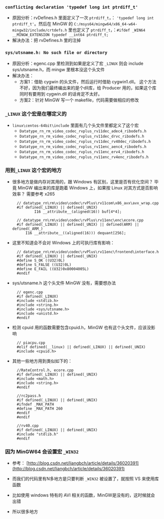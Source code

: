 ### `conflicting declaration 'typedef long int ptrdiff_t'`
* 原因分析：rvDefines.h 里面定义了一次 `ptrdiff_t`，： `'typedef long int ptrdiff_t'`。然后在 MinGW 的 `C:/msys64/mingw64/x86_64-w64-mingw32/include/crtdefs.h` 里也定义了  `ptrdiff_t`，：`#ifdef _WIN64 __MINGW_EXTENSION typedef __int64 ptrdiff_t;`
* 解决办法：把 rvDefines.h 里的注掉

### `sys/utsname.h: No such file or directory`
* 原因分析：egenc.cpp 里检测到如果是定义了宏 `_LINUX` 则会 include sys/utsname.h，而 mingw 里根本没这个头文件
* 解决办法：
	* 方案1：借助 cygwin 的头文件，然后运行时借助 cygwin1.dll。 这个方法不好，因为我们最终编出来的是个dll库，给 Producer 用的，如果这个库同时有要用到 cygwin.dll 的话肯定不太好。
	* 方案2：针对 MinGW 写一个 makefile，代码需要做相应的修改

### `_LINUX` 这个宏是在哪定义的
* `linux\centos-64bit\include` 里面有几个头文件里都定义了这个宏
	* `Datatype_rn_rm_video_codec_rvplus_rv11dec_adec4_ribodefs.h `
	* `Datatype_rn_rm_video_codec_rvplus_rv11dec_drvc_ribodefs.h`
	* `Datatype_rn_rm_video_codec_rvplus_rv11dec_rv40dec_ribodefs.h`
	* `Datatype_rn_rm_video_codec_rvplus_rv11enc_aenc4_ribodefs.h`
	* `Datatype_rn_rm_video_codec_rvplus_rv11enc_erv4_ribodefs.h`
	* `Datatype_rn_rm_video_codec_rvplus_rv11enc_rv4enc_ribodefs.h`

### 用到`_LINUX` 这个宏的地方
* 很多地方是做内存对其用的，跟 Windows 有区别，这里是否有优化空间？ 毕竟 MinGW 编出来的库是跑着 Windows 上，如果按 Linux 对其方式是否影响效率？ 需要参考 x265

		// datatype_rn\rm\video\codec\rvPlus\rv11com\x86_avx\avx_wrap.cpp
		#if defined(_LINUX) || defined(_UNIX)
		        I16 __attribute__(aligned(16)) buf[4*4];
	
		// datatype_rn\rm\video\codec\rvPlus\rv11enc\enc\ecore.cpp
		#if defined(_LINUX) || defined(_UNIX) || defined(ARM) || defined(_ARM_)
		    I16 __attribute__((aligned(16))) dequant[256];

* 这里不知道会不会对 Windows 上的可执行库有影响：

		// datatype_rn\rm\video\codec\rvPlus\rv11enc\frontend\interface.h		
		#if defined(_LINUX) || defined(_UNIX)
		#define S_OK ((U32)0L)
		#define S_FALSE ((U32)0L)
		#define E_FAIL ((U32)0x80004005L)
		#endif

* sys/utsname.h 这个头文件 MinGW 没有，需要想办法

		// egenc.cpp
		#if defined(_LINUX)
		#include <stdlib.h>
		#include <string.h>
		#include <sys/utsname.h>
		#include <unistd.h>
		#endif

* 检测 cpuid 用的函数需要包含cpuid.h，MinGW 也有这个头文件，应该没影响

		// piacpu.cpp
		#elif defined(__linux) || defined(_LINUX) || defined(_UNIX)
		#include <cpuid.h>

* 其他一些地方用到类似如下的：

		//RateControl.h, ecore.cpp
		#if defined(_LINUX) || defined(_UNIX)
		#include <math.h>
		#include <string.h>
		#endif
		
		//rc2pass.h
		#if defined(_LINUX) || defined(_UNIX)
		#ifndef _MAX_PATH
		#define _MAX_PATH 260
		#endif
		#endif
		
		//rv40.cpp
		#if defined(_LINUX) || defined(_UNIX)
		#include "stdlib.h"
		#endif


### 因为 MinGW64 会设置宏 `_WIN32`

* 参考： [http://blog.csdn.net/liangbch/article/details/36020391](http://blog.csdn.net/liangbch/article/details/36020391)

* 而我们的代码里有N多地方是只要判断 `_WIN32` 被设置了，就按照 VS 来使用库函数
* 比如使用 windows 特有的 AVI 相关的函数，MinGW是没有的，这时候就会出错
* 所以很多地方